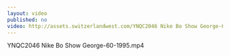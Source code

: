 ```yaml
---
layout: video
published: no
video: http://assets.switzerlandwest.com/YNQC2046 Nike Bo Show George-60-1995.mp4
---
```

YNQC2046 Nike Bo Show George-60-1995.mp4

